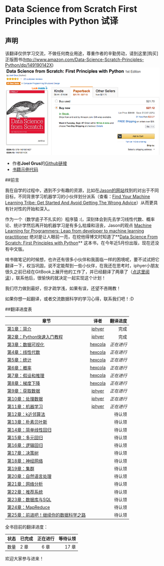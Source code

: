 # Data Science from Scratch First Principles with Python 试译

## 声明
该翻译仅供学习交流，不做任何商业用途，尊重作者的辛勤劳动，请到这里[购买]正版图书(http://www.amazon.com/Data-Science-Scratch-Principles-Python/dp/149190142X)
![buy](assets/images/buy.png)

* 作者**Joel Grus**的[Github链接](https://github.com/joelgrus)
* [书籍示例代码](https://github.com/joelgrus/data-science-from-scratch)

##前言

我在自学的过程中，遇到不少有趣的资源，比如在[Jason的网站](http://machinelearningmastery.com/)找到的对出于不同目标，不同背景学习机器学习的小伙伴划分派系（查看：[Find Your Machine Learning Tribe: Get Started And Avoid Getting The Wrong Advice](http://machinelearningmastery.com/machine-learning-tribe/)）从而更具有针对性的开始和深入。

作为一个（数学底子不扎实的）程序猿 :(，深刻体会到先去学习线性代数、概率论、统计学然后再开始机器学习是有多么枯燥和沮丧，Jason的观点 [Machine Learning for Programmers: Leap from developer to machine learning practitioner](http://machinelearningmastery.com/machine-learning-for-programmers/) 绝对是让人眼前一亮，在挖他得博文时知道了**[Data Science From Scratch: First Principles with Python](http://joelgrus.com/2015/04/26/data-science-from-scratch-first-principles-with-python/)** 这本书，在今年近5月份出版，现在还没有中文版。

啃书做笔记的时候想，也许还有很多小伙伴和我面临一样的困境呢，要不试试把它翻译一下，权当巩固，说不定能帮到一些小伙伴，在我还在思考时，iphyer小朋友很久之前已经在GitBook上展开他的工作了，并已经翻译了两章了（[点这里阅读](http://iphyer.gitbooks.io/data-science-from-scratch-with-python/content/index.html)），联系他后，很愉快的就决定一起实现这个计划！

我们尽力做到最好，但才疏学浅，如果有误，还望不吝赐教！

如果你想一起翻译，或者交流数据科学的学习心得，联系我们吧！:D


##翻译进度表

| 章节        | 译者           | 翻译进度  |
| ------------- |:-------------:| -----:|
| [第1章：简介](chapters/Chapter_01_Introduction.md)      | [iphyer](https://github.com/iphyer) | 完成 |
| [第2章：Python快速入门教程](chapters/Chapter_02_A_Crash_Course_in_Python.md)      | [iphyer](https://github.com/iphyer)      |  完成 |
| [第3章：数据可视化](chapters/Chapter_03_Visualizing_Data.md) | [hexcola](https://github.com/hexcola)      |   *正在进行*  |
| [第4章：线性代数](chapters/Chapter_04_Linear_Algebra.md) | [hexcola](https://github.com/hexcola)      |   *正在进行*  |
| [第5章：统计](chapters/Chapter_05_Statistics.md) | [hexcola](https://github.com/hexcola)      |   *正在进行*  |
| [第6章：概率](chapters/Chapter_06_Probability.md) | [hexcola](https://github.com/hexcola)      |   *正在进行*  |
| [第7章：假设和推理](chapters/Chapter_07_Hypothesis_and_Inference.md) | [hexcola](https://github.com/hexcola)      |   *正在进行*  |
| [第8章：梯度下降](chapters/Chapter_08_Gradient_Descent.md) | [hexcola](https://github.com/hexcola)      |   *正在进行*  |
| [第9章：获取数据](chapters/Chapter_09_Getting_Data.md) |   [iphyer](https://github.com/iphyer)    |   *正在进行*  |
| [第10章：处理数据](chapters/Chapter_10_Working_with_Data.md) |    [iphyer](https://github.com/iphyer)   |   *正在进行*  |
| [第11章：机器学习](chapters/Chapter_11_Machine_Learning.md) |   [iphyer](https://github.com/iphyer)    |  *正在进行*  |
| [第12章：k近邻算法](chapters/Chapter_12_k_Nearest_Neighbors.md) |       |   待认领  |
| [第13章：朴素贝叶斯](chapters/Chapter_13_Naive_Bayes.md) |       |   待认领  |
| [第14章：简单线性回归](chapters/Chapter_14_Simple_Linear_Regression.md) |       |   待认领  |
| [第15章：多元回归](chapters/Chapter_15_Multiple_Regression.md) |       |   待认领  |
| [第16章：逻辑回归](chapters/Chapter_16_Logistic_Regression.md) |       |   待认领  |
| [第17章：决策树](chapters/Chapter_17_Decision_Trees.md) |       |   待认领  |
| [第18章：神经网络](chapters/Chapter_18_Neural_Networks.md) |       |   待认领  |
| [第19章：集群](chapters/Chapter_19_Clustering.md) |       |   待认领  |
| [第20章：自然语言处理](chapters/Chapter_20_Natural_Language_Processing.md)|       |   待认领  |
| [第21章：网络分析](chapters/Chapter_21_Network_Analysis.md) |       |   待认领  |
| [第22章：推荐系统](chapters/Chapter_22_Recommender_Systems) |       |   待认领  |
| [第23章：数据库与SQL](chapters/Chapter_23_Database_and_SQL.md) |       |   待认领  |
| [第24章：MapReduce](chapters/Chapter_24_MapReduce.md) |       |   待认领  |
| [第25章：前进吧！继续你的数据科学之路](chapters/Chapter_25_Go_Forth_and_Do_Data_Science.md) |       |   待认领  |

全书目前的翻译进度：


| 状态  | 已完成    | 正在进行  | 等待认领  |
| ------|------- |:-------------:| -----:|
| 数量  | 2 章     | 6 章     | 17 章      |

欢迎大家参与进来！



